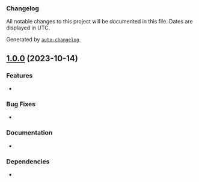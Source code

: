 ### Changelog

All notable changes to this project will be documented in this file. Dates are displayed in UTC.

Generated by [`auto-changelog`](https://github.com/CookPete/auto-changelog).


## [1.0.0](https://github.com/Genocs/genocs-library-template/compare/v0.1.0...v0.1.1) (2023-10-14)

### Features

* 

### Bug Fixes

* 

### Documentation

* 

### Dependencies

* 
